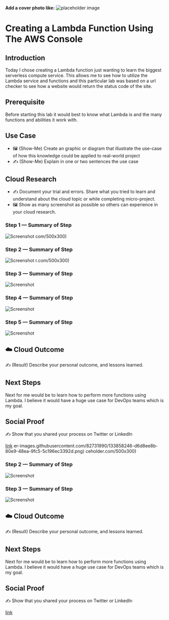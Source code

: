 **Add a cover photo like:**
![placeholder image](https://via.placeholder.com/1200x600)

# Creating a Lambda Function Using The AWS Console

## Introduction

Today I chose creating a Lambda function just wanting to learn the biggest serverless compute service. This allows me to see how to utilize the Lambda service and functions and this particular lab was based on a url checker to see how a website would return the status code of the site.

## Prerequisite

Before starting this lab it would best to know what Lambda is and the many functions and abilities it work with.

## Use Case

- 🖼️ (Show-Me) Create an graphic or diagram that illustrate the use-case of how this knowledge could be applied to real-world project
- ✍️ (Show-Me) Explain in one or two sentences the use case

## Cloud Research

- ✍️ Document your trial and errors. Share what you tried to learn and understand about the cloud topic or while completing micro-project.
- 🖼️ Show as many screenshot as possible so others can experience in your cloud research.


### Step 1 — Summary of Step

![Screenshot](https://user-images.githubusercontent.com/82731990/133858389-3b2f8904-a7bf-42e6-b80f-819056974ab8.png)
com/500x300)

### Step 2 — Summary of Step

![Screenshot](https://user-images.githubusercontent.com/82731990/133858502-4a9112a5-1eb5-4c9a-bada-3fb8b078039b.png)
r.com/500x300)

### Step 3 — Summary of Step

![Screenshot](https://via.placeholder.com/500x300)

### Step 4 — Summary of Step

![Screenshot](https://via.placeholder.com/500x300)

### Step 5 — Summary of Step

![Screenshot](https://via.placeholder.com/500x300)

## ☁️ Cloud Outcome

✍️ (Result) Describe your personal outcome, and lessons learned.

## Next Steps

Next for me would be to learn how to perform more functions using Lambda. I believe it would have a huge use case for DevOps teams which is my goal.

## Social Proof

✍️ Show that you shared your process on Twitter or LinkedIn

[link](link)
er-images.githubusercontent.com/82731990/133858246-d6d8ee8b-80e9-48ea-9fc5-5c196ec3392d.png)
ceholder.com/500x300)

### Step 2 — Summary of Step

![Screenshot](https://via.placeholder.com/500x300)

### Step 3 — Summary of Step

![Screenshot](https://via.placeholder.com/500x300)

## ☁️ Cloud Outcome

✍️ (Result) Describe your personal outcome, and lessons learned.

## Next Steps

Next for me would be to learn how to perform more functions using Lambda. I believe it would have a huge use case for DevOps teams which is my goal.

## Social Proof

✍️ Show that you shared your process on Twitter or LinkedIn

[link](link)

